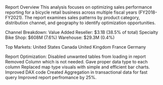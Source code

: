 Report Overview
This analysis focuses on optimizing sales performance reporting for a bicycle retail business across multiple fiscal years (FY2018-FY2021). 
The report examines sales patterns by product category, distribution channel, and geography to identify optimization opportunities.

Channel Breakdown:
Value Added Reseller: $3.1B (38.5% of total)
Specialty Bike Shop: $608M (7.6%)
Warehouse: $29.3M (0.4%)


Top Markets:
United States
Canada
United Kingdom
France
Germany

Report Optimization:
Disabled unwanted tables from loading in report
Removed Column which is not needed.
Gave proper data type to each column
Replaced map type visuals with simple and efficient bar charts.
Improved DAX code
Created Aggregation in transactional data for fast query
Improved report perfromance by 25%.
